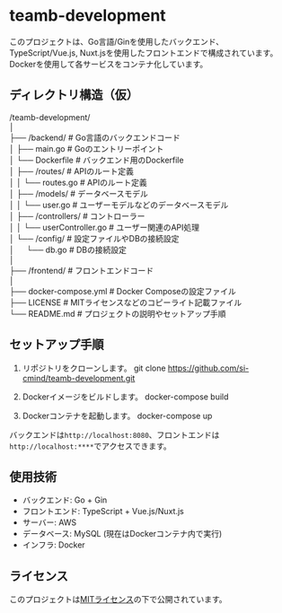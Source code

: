 # teamb-development
このプロジェクトは、Go言語/Ginを使用したバックエンド、
TypeScript/Vue.js, Nuxt.jsを使用したフロントエンドで構成されています。
Dockerを使用して各サービスをコンテナ化しています。

## ディレクトリ構造（仮）
/teamb-development/<br>
│<br>
├── /backend/                  # Go言語のバックエンドコード<br>
│   ├── main.go               # Goのエントリーポイント<br>
│   └── Dockerfile            # バックエンド用のDockerfile<br>
│   ├── /routes/              # APIのルート定義<br>
│   │   └── routes.go         # APIのルート定義<br>
│   ├── /models/              # データベースモデル<br>
│   │   └── user.go           # ユーザーモデルなどのデータベースモデル<br>
│   ├── /controllers/         # コントローラー<br>
│   │   └── userController.go # ユーザー関連のAPI処理<br>
│   └── /config/              # 設定ファイルやDBの接続設定<br>
│   　   └── db.go             # DBの接続設定<br>
│<br>
├── /frontend/                 # フロントエンドコード<br>
│<br>
├── docker-compose.yml         # Docker Composeの設定ファイル<br>
├── LICENSE                    # MITライセンスなどのコピーライト記載ファイル<br>
└── README.md                  # プロジェクトの説明やセットアップ手順<br>

## セットアップ手順
1. リポジトリをクローンします。
git clone https://github.com/si-cmind/teamb-development.git

2. Dockerイメージをビルドします。
docker-compose build

3. Dockerコンテナを起動します。
docker-compose up

バックエンドは`http://localhost:8080`、フロントエンドは`http://localhost:****`でアクセスできます。

## 使用技術
- バックエンド: Go + Gin
- フロントエンド: TypeScript + Vue.js/Nuxt.js
- サーバー: AWS
- データベース: MySQL (現在はDockerコンテナ内で実行)
- インフラ: Docker

## ライセンス
このプロジェクトは[MITライセンス](LICENSE)の下で公開されています。
